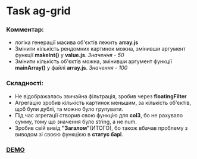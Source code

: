 # Task ag-grid

### Комментар:
- логіка генерації масива об'єктів лежить **array.js** 
- Змінити кількість рендомних картинок можна, змінивши аргумент функції **makeInt()** у **value.js**. *Значення - 50*
- Змінити кількість об'єктів можна, змінивши аргумент функції **mainArray()** у файлі **array.js**. *Значення - 100*


### Складності:
 - Не відображалась звичайна фільтрація, зробив через **floatingFilter**
 - Агрегацію зробив кількість картинок меньшим, за кількість об'єктів, щоб були дублі, та можно було групувати. 
 - Під час агрегації створив свою функцію для **col3**, бо не рахувало сумму, тому що значення було string, а не num.
 - Зробив свій вивід **"Загалом"**(ИТОГО), бо також вбачав проблему з виводом зі своєю функцією в **статус барі**.
    
### [DEMO](https://vue-ag-grid-task.vercel.app/)
